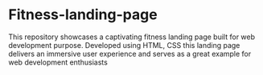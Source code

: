 # Fitness-landing-page
This repository showcases a captivating fitness landing page built for web development purpose. Developed using HTML, CSS this landing page delivers an immersive user experience and serves as a great example for web development enthusiasts
